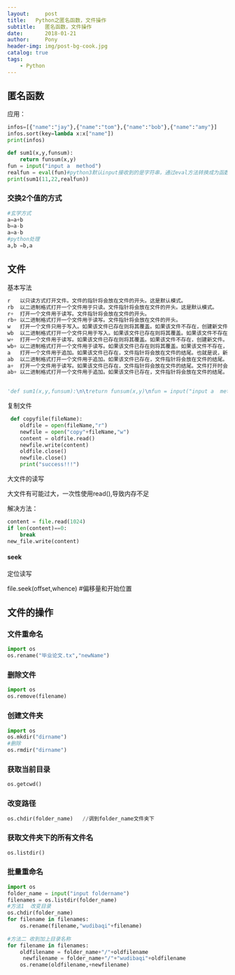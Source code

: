 ```yaml
---
layout:     post
title:   Python之匿名函数，文件操作
subtitle:   匿名函数，文件操作
date:       2018-01-21
author:     Pony
header-img: img/post-bg-cook.jpg
catalog: true
tags:
    - Python
---
```


## 匿名函数

应用：

```python
infos=[{"name":"jay"},{"name":"tom"},{"name":"bob"},{"name":"amy"}]
infos.sort(key=lambda x:x["name"])
print(infos)
```

```python
def sum1(x,y,funsum):
	return funsum(x,y)
fun = input("input a  method")
realfun = eval(fun)#python3默认input接收到的是字符串，通过eval方法转换成为函数。
print(sum1(11,22,realfun))
```

### 交换2个值的方式

```python
#玄学方式
a=a+b
b=a-b
a=a-b
#python处理
a,b =b,a
```



## 文件

基本写法

```python
r	以只读方式打开文件。文件的指针将会放在文件的开头。这是默认模式。
rb	以二进制格式打开一个文件用于只读。文件指针将会放在文件的开头。这是默认模式。
r+	打开一个文件用于读写。文件指针将会放在文件的开头。
rb+	以二进制格式打开一个文件用于读写。文件指针将会放在文件的开头。
w	打开一个文件只用于写入。如果该文件已存在则将其覆盖。如果该文件不存在，创建新文件。
wb	以二进制格式打开一个文件只用于写入。如果该文件已存在则将其覆盖。如果该文件不存在，创建新文件。
w+	打开一个文件用于读写。如果该文件已存在则将其覆盖。如果该文件不存在，创建新文件。
wb+	以二进制格式打开一个文件用于读写。如果该文件已存在则将其覆盖。如果该文件不存在，创建新文件。
a	打开一个文件用于追加。如果该文件已存在，文件指针将会放在文件的结尾。也就是说，新的内容将会被写入到已有内容之后。如果该文件不存在，创建新文件进行写入。
ab	以二进制格式打开一个文件用于追加。如果该文件已存在，文件指针将会放在文件的结尾。也就是说，新的内容将会被写入到已有内容之后。如果该文件不存在，创建新文件进行写入。
a+	打开一个文件用于读写。如果该文件已存在，文件指针将会放在文件的结尾。文件打开时会是追加模式。如果该文件不存在，创建新文件用于读写。
ab+	以二进制格式打开一个文件用于追加。如果该文件已存在，文件指针将会放在文件的结尾。如果该文件不存在，创建新文件用于读写。

  
'def sum1(x,y,funsum):\n\treturn funsum(x,y)\nfun = input("input a  method")\nrealfun = eval(fun)\nprint(sum1(11,22,realfun))\n'

```

复制文件

```python
 def copyfile(fileName):
    oldfile = open(fileName,"r")
    newfile = open("copy"+fileName,"w")
    content = oldfile.read()
    newfile.write(content)
    oldfile.close()
    newfile.close()
    print("success!!!")
```

 大文件的读写

大文件有可能过大，一次性使用read(),导致内存不足

解决方法：

```python
content = file.read(1024)
if len(content)==0:
    break
new_file.write(content)    
```

#### seek

定位读写 

file.seek(offset,whence)   #偏移量和开始位置

## 文件的操作

### 文件重命名

```python
import os
os.rename("毕业论文.tx","newName")
```

### 删除文件

```python
import os
os.remove(filename)
```

### 创建文件夹

```python
import os
os.mkdir("dirname")
#删除
os.rmdir("dirname")
```

### 获取当前目录

```python
os.getcwd()
```

### 改变路径

```python
os.chdir(folder_name)   //调到folder_name文件夹下
```

### 获取文件夹下的所有文件名

```python
os.listdir()
```



### 批量重命名

```python
import os
folder_name = input("input foldername")
filenames = os.listdir(folder_name)
#方法1  改变目录
os.chdir(folder_name)
for filename in filenames:
    os.rename(filename,"wudibaqi"+filename)
    
#方法二 收到加上目录名称
for filename in filenames:
    oldfilename = folder_name+"/"+oldfilename
     newfilename = folder_name+"/"+"wudibaqi"+oldfilename
    os.rename(oldfilename,+newfilename)
```




